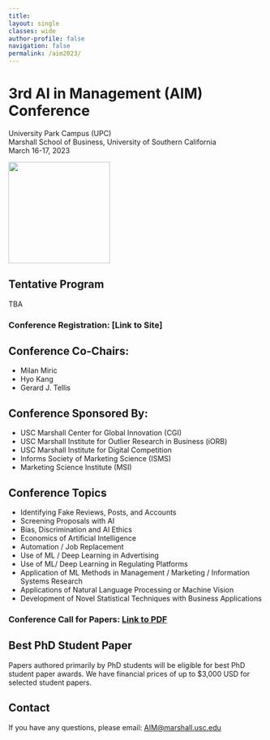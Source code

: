 ```yaml
---
title: 
layout: single
classes: wide
author-profile: false
navigation: false
permalink: /aim2023/
---
```


# 3rd AI in Management (AIM) Conference

University Park Campus (UPC) \
Marshall School of Business, University of Southern California \
March 16-17, 2023

<img src="https://upload.wikimedia.org/wikipedia/commons/thumb/f/ff/USC_Marshall_logo.png/800px-USC_Marshall_logo.png" width=200>

## Tentative Program
TBA

### Conference Registration: [Link to Site]

## Conference Co-Chairs:
- Milan Miric
- Hyo Kang
- Gerard J. Tellis  

## Conference Sponsored By:
- USC Marshall Center for Global Innovation (CGI)
- USC Marshall Institute for Outlier Research in Business (iORB)
- USC Marshall Institute for Digital Competition
- Informs Society of Marketing Science (ISMS)
- Marketing Science Institute (MSI)

## Conference Topics
-   Identifying Fake Reviews, Posts, and Accounts
-   Screening Proposals with AI
-   Bias, Discrimination and AI Ethics
-   Economics of Artificial Intelligence
-   Automation / Job Replacement
-   Use of ML / Deep Learning in Advertising
-   Use of ML/ Deep Learning in Regulating Platforms
-   Application of ML Methods in Management / Marketing / Information Systems Research
-   Applications of Natural Language Processing or Machine Vision
-   Development of Novel Statistical Techniques with Business Applications

### Conference Call for Papers: [Link to PDF](https://hyokang.com/assets/pdf/AIM-2023-CFP.pdf)


## Best PhD Student Paper
Papers authored primarily by PhD students will be eligible for best PhD student paper awards. We have financial prices of up to $3,000 USD for selected student papers.

## Contact
If you have any questions, please email: [AIM@marshall.usc.edu](mailto:AIM@marshall.usc.edu)

